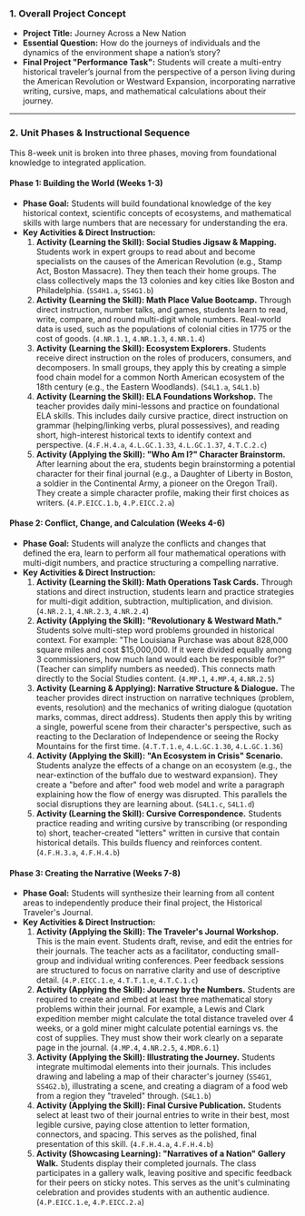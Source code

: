 ### **1. Overall Project Concept**

*   **Project Title:** Journey Across a New Nation
*   **Essential Question:** How do the journeys of individuals and the dynamics of the environment shape a nation’s story?
*   **Final Project "Performance Task":** Students will create a multi-entry historical traveler’s journal from the perspective of a person living during the American Revolution or Westward Expansion, incorporating narrative writing, cursive, maps, and mathematical calculations about their journey.

---

### **2. Unit Phases & Instructional Sequence**

This 8-week unit is broken into three phases, moving from foundational knowledge to integrated application.

#### **Phase 1: Building the World (Weeks 1-3)**

*   **Phase Goal:** Students will build foundational knowledge of the key historical context, scientific concepts of ecosystems, and mathematical skills with large numbers that are necessary for understanding the era.
*   **Key Activities & Direct Instruction:**
    1.  **Activity (Learning the Skill): Social Studies Jigsaw & Mapping.** Students work in expert groups to read about and become specialists on the causes of the American Revolution (e.g., Stamp Act, Boston Massacre). They then teach their home groups. The class collectively maps the 13 colonies and key cities like Boston and Philadelphia. (`SS4H1.a`, `SS4G1.b`)
    2.  **Activity (Learning the Skill): Math Place Value Bootcamp.** Through direct instruction, number talks, and games, students learn to read, write, compare, and round multi-digit whole numbers. Real-world data is used, such as the populations of colonial cities in 1775 or the cost of goods. (`4.NR.1.1`, `4.NR.1.3`, `4.NR.1.4`)
    3.  **Activity (Learning the Skill): Ecosystem Explorers.** Students receive direct instruction on the roles of producers, consumers, and decomposers. In small groups, they apply this by creating a simple food chain model for a common North American ecosystem of the 18th century (e.g., the Eastern Woodlands). (`S4L1.a`, `S4L1.b`)
    4.  **Activity (Learning the Skill): ELA Foundations Workshop.** The teacher provides daily mini-lessons and practice on foundational ELA skills. This includes daily cursive practice, direct instruction on grammar (helping/linking verbs, plural possessives), and reading short, high-interest historical texts to identify context and perspective. (`4.F.H.4.a`, `4.L.GC.1.33`, `4.L.GC.1.37`, `4.T.C.2.c`)
    5.  **Activity (Applying the Skill): "Who Am I?" Character Brainstorm.** After learning about the era, students begin brainstorming a potential character for their final journal (e.g., a Daughter of Liberty in Boston, a soldier in the Continental Army, a pioneer on the Oregon Trail). They create a simple character profile, making their first choices as writers. (`4.P.EICC.1.b`, `4.P.EICC.2.a`)

#### **Phase 2: Conflict, Change, and Calculation (Weeks 4-6)**

*   **Phase Goal:** Students will analyze the conflicts and changes that defined the era, learn to perform all four mathematical operations with multi-digit numbers, and practice structuring a compelling narrative.
*   **Key Activities & Direct Instruction:**
    1.  **Activity (Learning the Skill): Math Operations Task Cards.** Through stations and direct instruction, students learn and practice strategies for multi-digit addition, subtraction, multiplication, and division. (`4.NR.2.1`, `4.NR.2.3`, `4.NR.2.4`)
    2.  **Activity (Applying the Skill): "Revolutionary & Westward Math."** Students solve multi-step word problems grounded in historical context. For example: "The Louisiana Purchase was about 828,000 square miles and cost $15,000,000. If it were divided equally among 3 commissioners, how much land would each be responsible for?" (Teacher can simplify numbers as needed). This connects math directly to the Social Studies content. (`4.MP.1`, `4.MP.4`, `4.NR.2.5`)
    3.  **Activity (Learning & Applying): Narrative Structure & Dialogue.** The teacher provides direct instruction on narrative techniques (problem, events, resolution) and the mechanics of writing dialogue (quotation marks, commas, direct address). Students then apply this by writing a single, powerful scene from their character's perspective, such as reacting to the Declaration of Independence or seeing the Rocky Mountains for the first time. (`4.T.T.1.e`, `4.L.GC.1.30`, `4.L.GC.1.36`)
    4.  **Activity (Applying the Skill): "An Ecosystem in Crisis" Scenario.** Students analyze the effects of a change on an ecosystem (e.g., the near-extinction of the buffalo due to westward expansion). They create a "before and after" food web model and write a paragraph explaining how the flow of energy was disrupted. This parallels the social disruptions they are learning about. (`S4L1.c`, `S4L1.d`)
    5.  **Activity (Learning the Skill): Cursive Correspondence.** Students practice reading and writing cursive by transcribing (or responding to) short, teacher-created "letters" written in cursive that contain historical details. This builds fluency and reinforces content. (`4.F.H.3.a`, `4.F.H.4.b`)

#### **Phase 3: Creating the Narrative (Weeks 7-8)**

*   **Phase Goal:** Students will synthesize their learning from all content areas to independently produce their final project, the Historical Traveler's Journal.
*   **Key Activities & Direct Instruction:**
    1.  **Activity (Applying the Skill): The Traveler's Journal Workshop.** This is the main event. Students draft, revise, and edit the entries for their journals. The teacher acts as a facilitator, conducting small-group and individual writing conferences. Peer feedback sessions are structured to focus on narrative clarity and use of descriptive detail. (`4.P.EICC.1.e`, `4.T.T.1.e`, `4.T.C.1.c`)
    2.  **Activity (Applying the Skill): Journey by the Numbers.** Students are required to create and embed at least three mathematical story problems within their journal. For example, a Lewis and Clark expedition member might calculate the total distance traveled over 4 weeks, or a gold miner might calculate potential earnings vs. the cost of supplies. They must show their work clearly on a separate page in the journal. (`4.MP.4`, `4.NR.2.5`, `4.MDR.6.1`)
    3.  **Activity (Applying the Skill): Illustrating the Journey.** Students integrate multimodal elements into their journals. This includes drawing and labeling a map of their character's journey (`SS4G1`, `SS4G2.b`), illustrating a scene, and creating a diagram of a food web from a region they "traveled" through. (`S4L1.b`)
    4.  **Activity (Applying the Skill): Final Cursive Publication.** Students select at least two of their journal entries to write in their best, most legible cursive, paying close attention to letter formation, connectors, and spacing. This serves as the polished, final presentation of this skill. (`4.F.H.4.a`, `4.F.H.4.b`)
    5.  **Activity (Showcasing Learning): "Narratives of a Nation" Gallery Walk.** Students display their completed journals. The class participates in a gallery walk, leaving positive and specific feedback for their peers on sticky notes. This serves as the unit's culminating celebration and provides students with an authentic audience. (`4.P.EICC.1.e`, `4.P.EICC.2.a`)